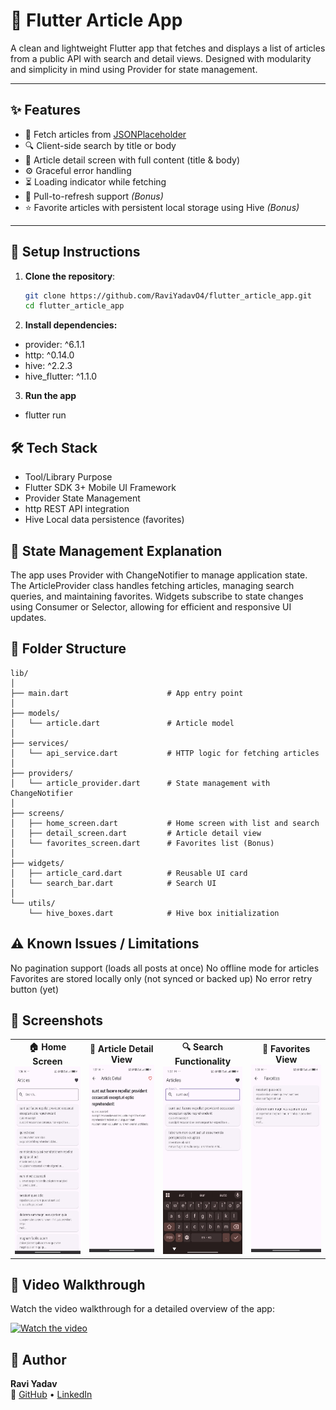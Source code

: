 # 📰 Flutter Article App

A clean and lightweight Flutter app that fetches and displays a list of articles from a public API with search and detail views. Designed with modularity and simplicity in mind using Provider for state management.

---

## ✨ Features

- 🔄 Fetch articles from [JSONPlaceholder](https://jsonplaceholder.typicode.com/posts)
- 🔍 Client-side search by title or body
- 📄 Article detail screen with full content (title & body)
- ⚙️ Graceful error handling
- ⏳ Loading indicator while fetching
- 🔁 Pull-to-refresh support *(Bonus)*
- ⭐ Favorite articles with persistent local storage using Hive *(Bonus)*

---

## 🚀 Setup Instructions

1. **Clone the repository**:
   ```bash
   git clone https://github.com/RaviYadavO4/flutter_article_app.git
   cd flutter_article_app

2. **Install dependencies:**

- provider: ^6.1.1
- http: ^0.14.0
- hive: ^2.2.3
- hive_flutter: ^1.1.0

3. **Run the app**
- flutter run


## 🛠️ Tech Stack
- Tool/Library	Purpose
- Flutter SDK 3+	Mobile UI Framework
- Provider	State Management
- http	REST API integration
- Hive	Local data persistence (favorites)

## 🧠 State Management Explanation

The app uses Provider with ChangeNotifier to manage application state. The ArticleProvider class handles fetching articles, managing search queries, and maintaining favorites. Widgets subscribe to state changes using Consumer or Selector, allowing for efficient and responsive UI updates.

## 📁 Folder Structure

```text
lib/
│
├── main.dart                      # App entry point
│
├── models/
│   └── article.dart               # Article model
│
├── services/
│   └── api_service.dart           # HTTP logic for fetching articles
│
├── providers/
│   └── article_provider.dart      # State management with ChangeNotifier
│
├── screens/
│   ├── home_screen.dart           # Home screen with list and search
│   ├── detail_screen.dart         # Article detail view
│   └── favorites_screen.dart      # Favorites list (Bonus)
│
├── widgets/
│   ├── article_card.dart          # Reusable UI card
│   └── search_bar.dart            # Search UI
│
└── utils/
    └── hive_boxes.dart            # Hive box initialization
```


## ⚠️ Known Issues / Limitations
No pagination support (loads all posts at once)
No offline mode for articles
Favorites are stored locally only (not synced or backed up)
No error retry button (yet)

## 📸 Screenshots

<table>
  <tr>
    <td align="center">
      <strong>🏠 Home Screen</strong><br>
      <img src="screenshots/home_screen.jpeg" width="150" height="300"/>
    </td>
    <td align="center">
      <strong>📄 Article Detail View</strong><br>
      <img src="screenshots/detail_screen.jpeg" width="150" height="300"/>
    </td>
    <td align="center">
      <strong>🔍 Search Functionality</strong><br>
      <img src="screenshots/search_screen.jpeg" width="150" height="300"/>
    </td>
    <td align="center">
      <strong>📄 Favorites View</strong><br>
      <img src="screenshots/favorites_screen.jpeg" width="150" height="300"/>
    </td>
  </tr>
</table>   

## 🎥 Video Walkthrough

Watch the video walkthrough for a detailed overview of the app:

[![Watch the video](https://img.youtube.com/vi/BMdsFp2xF-E/maxresdefault.jpg)](https://youtube.com/shorts/BMdsFp2xF-E)


## 📌 Author

**Ravi Yadav**  
🔗 [GitHub](https://github.com/RaviYadavO4) • [LinkedIn](https://www.linkedin.com/in/ravi-s-b1a75b212/) 